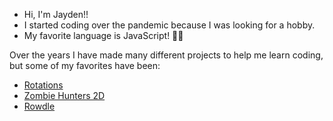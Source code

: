 * Hi, I'm Jayden!!
* I started coding over the pandemic because I was looking for a hobby.
* My favorite language is JavaScript! 👨‍💻


 
Over the years I have made many different projects to help me learn coding, but some of my favorites have been: 
 - [Rotations](https://github.com/jaydencarvajal511/Rotations)
 - [Zombie Hunters 2D](https://github.com/jaydencarvajal511/ZombieHunters2D)
 - [Rowdle](https://github.com/jaydencarvajal511/Rowdle)
